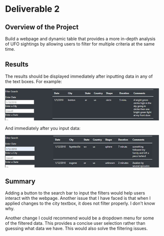 # Deliverable 2

## Overview of the Project
Build a webpage and dynamic table that provides a more in-depth analysis of UFO sightings by allowing users to filter for multiple criteria at the same time.

## Results
The results should be displayed immediately after inputting data in any of the text boxes. For example:

![Before inputting](img1.jpg "Unfiltered data")

And immediately after you input data:

![After inputting](img2.jpg "Filtered data")

## Summary
Adding a button to the search bar to input the filters would help users interact with the webpage. Another issue that I have faced is that when I applied changes to the city textbox, it does not filter properly. I don't know why. 

Another change I could recommend would be a dropdown menu for some of the filtered data. This provides a concise user selection rather than guessing what data we have. This would also solve the filtering issues.
